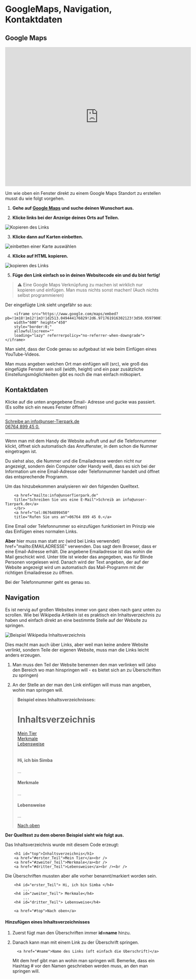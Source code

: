 # GoogleMaps, Navigation, Kontaktdaten

## Google Maps 

<iframe src="https://www.google.com/maps/embed?pb=!1m18!1m12!1m3!1d2513.0494441768246!2d6.971761916003302!3d50.959790079548895!2m3!1f0!2f0!3f0!3m2!1i1024!2i768!4f13.1!3m3!1m2!1s0x47bf25931b47f54b%3A0x55f7266d24d0201f!2sK%C3%B6lner%20Zoo!5e0!3m2!1sde!2sde!4v1663282344190!5m2!1sde!2sde" 
width="600" height="450" style="border:0;" 
allowfullscreen="" loading="lazy" referrerpolicy="no-referrer-when-downgrade">
</iframe>

Um wie oben ein Fenster direkt zu einem Google Maps Standort zu erstellen musst du wie folgt vorgehen.

1. **Gehe auf [Google Maps](https://www.google.de/maps) und suche deinen Wunschort aus.**

2. **Klicke links bei der Anzeige deines Orts auf Teilen.**

![Kopieren des Links](img/teilen.png)

3. **Klicke dann auf Karten einbetten.**

![einbetten einer Karte auswählen](img/einbetten.png)

4. **Klicke auf HTML kopieren.**

![kopieren des Links](img/kopieren.png)

5. **Füge den Link einfach so in deinen Websitecode ein und du bist fertig!**

> ⚠️  Eine Google Maps Verknüpfung zu machen ist wirklich nur kopieren und einfügen. Man muss nichts sonst machen! (Auch nichts selbst programmieren)

Der eingefügte Link sieht ungefähr so aus:

        <iframe src="https://www.google.com/maps/embed?pb=!1m18!1m12!1m3!1d2513.049444176829!2d6.971761916302123!3d50.9597900795488!2m3!1f0!2f0!3f0!3m2!1i1024!2i768!4f13.1!3m3!1m2!1s0x47bf25931b47f54b%3A0x55f7266d24d0201f!2sK%C3%B6lner%20Zoo!5e0!3m2!1sde!2sde!4v1664916393125!5m2!1sde!2sde" 
        width="600" height="450" 
        style="border:0;" 
        allowfullscreen="" 
        loading="lazy" referrerpolicy="no-referrer-when-downgrade"></iframe>

Man sieht, dass der Code genau so aufgebaut ist wie beim Einfügen eines YouTube-Videos.

Man muss angeben welchen Ort man einfügen will (src), wie groß das eingefügte Fenster sein soll (width, height) und ein paar zusätzliche Einstellungsmöglichkeiten gibt es noch die man einfach mitkopiert. 


## Kontaktdaten

Klicke auf die unten angegebene Email- Adresse und gucke was passiert. (Es sollte sich ein neues Fenster öffnen)
<hr>
<a href="mailto:info@unserTierpark.de" title="Schreiben Sie uns eine E-Mail">Schreibe an info@unser-Tierpark.de</a>
</br>
<a href="tel:06764899450" title="Rufen Sie uns an">06764 899 45 0.</a>
<hr> 

Wenn man mit dem Handy die Website aufruft und auf die Telefonnummer klickt, öffnet sich automatisch das Anruffenster, in dem schon die Nummer eingetragen ist. 

Du siehst also, die Nummer und die Emailadresse werden nicht nur angezeigt, sondern dein Computer oder Handy weiß, dass es sich bei der Information um eine Email-Adresse oder Telefonnummer handelt und öffnet das entsprechende Programm. 

Um das hinzubekommen analysieren wir den folgenden Quelltext.

        <a href="mailto:info@unserTierpark.de" 
        title="Schreiben Sie uns eine E-Mail">Schreib an info@unser-Tierpark.de</a>
        </br>
        <a href="tel:06764899450" 
        title="Rufen Sie uns an">06764 899 45 0.</a>

Eine Email oder Telefonnummer so einzufügen funktioniert im Prinzip wie das Einfügen eines normalen Links.

**Aber** hier muss man statt *src* (wird bei Links verwendet) href="mailto:EMAILADRESSE" verwenden. Das sagt dem Browser, dass er eine Email-Adresse erhält. Die angebene Emailadresse ist das wohin die Mail geschickt wird. 
Unter title ist wieder das angegeben, was für Blinde Personen vorgelesen wird. Danach wird der Text angeben, der auf der Website angezeigt wird um automatisch das Mail-Programm mit der richtigen Emailadresse zu öffnen. 

Bei der Telefonnummer geht es genau so. 


## Navigation

Es ist nervig auf großen Websites immer von ganz oben nach ganz unten zu scrollen. Wie bei Wikipedia Artikeln ist es praktisch ein Inhaltsverzeichnis zu haben und einfach direkt an eine bestimmte Stelle auf der Website zu springen. 

![Beispiel Wikipedia Inhaltsverzeichnis](img/inhaltsverzeichnis.png)

Dies macht man auch über Links, aber weil man keine andere Website verlinkt, sondern Teile der eigenen Website, muss man die Links leicht anders erzeugen. 

1. Man muss den Teil der Website benennen den man verlinken will (also den Bereich wo man hinspringen will - es bietet sich an zu Überschriften zu springen)

2. An der Stelle an der man den Link einfügen will muss man angeben, wohin man springen will.

> **Beispiel eines Inhaltsverzeichnisses:**
>        <h1 id="top">Inhaltsverzeichnis</h1>
>        <a href="#erster_Teil">Mein Tier</a><br />
>        <a href="#zweiter_Teil">Merkmale</a><br />
>        <a href="#dritter_Teil">Lebensweise</a><br /><br />
>
><h4 id="erster_Teil"> Hi, ich bin Simba </h4> 
>    ...        
><h4 id="zweiter_Teil"> Merkmale</h4>  
>    ...        
><h4 id="dritter_Teil"> Lebensweise</h4>
>    ...
> 
> <a href="#top">Nach oben</a>

**Der Quelltext zu dem oberen Beispiel sieht wie folgt aus.**

Das Inhaltsverzeichnis wurde mit diesem Code erzeugt:

        <h1 id="top">Inhaltsverzeichnis</h1>
        <a href="#erster_Teil">Mein Tier</a><br />
        <a href="#zweiter_Teil">Merkmale</a><br />
        <a href="#dritter_Teil">Lebensweise</a><br /><br />

Die Überschriften mussten aber alle vorher benannt/markiert worden sein.

        <h4 id="erster_Teil"> Hi, ich bin Simba </h4> 
            ...        
        <h4 id="zweiter_Teil"> Merkmale</h4>  
            ...        
        <h4 id="dritter_Teil"> Lebensweise</h4>

        <a href="#top">Nach oben</a>

#### Hinzufügen eines Inhaltsverzeichnisses

1. Zuerst fügt man den Überschriften immer **id=name** hinzu.

2. Danach kann man mit einem Link zu der Überschrift springen.
       
         <a href="#name">Name des Links (oft einfach die Überschrift)</a>
    
    Mit dem href gibt man an wohin man springen will. Bemerke, dass ein Hashtag # vor den Namen geschrieben werden muss, an den man springen will. 
        


